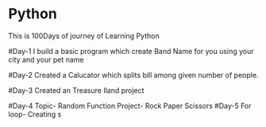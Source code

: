 # Python
This is 100Days of journey of Learning Python

#Day-1
I build a basic program which create Band Name for you using your city and your pet name

#Day-2
Created a Calucator which splits bill among given number of people.

#Day-3
Created an Treasure Iland project

#Day-4
Topic- Random Function
Project- Rock Paper Scissors
#Day-5
For loop- Creating s
